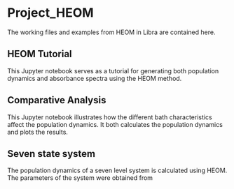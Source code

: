 # Project_HEOM
The working files and examples from HEOM in Libra are contained here.
## HEOM Tutorial
This Jupyter notebook serves as a tutorial for generating both population dynamics and absorbance spectra using the HEOM method.
## Comparative Analysis
This Jupyter notebook illustrates how the different bath characteristics affect the population dynamics. It both calculates the population dynamics and plots the results.
## Seven state system
The population dynamics of a seven level system is calculated using HEOM. The parameters of the system were obtained from 
